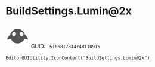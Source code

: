 # BuildSettings.Lumin@2x
![](/img/BuildSettings.Lumin@2x.png)
GUID: `-5166817344748110915`
```
EditorGUIUtility.IconContent("BuildSettings.Lumin@2x")
```
